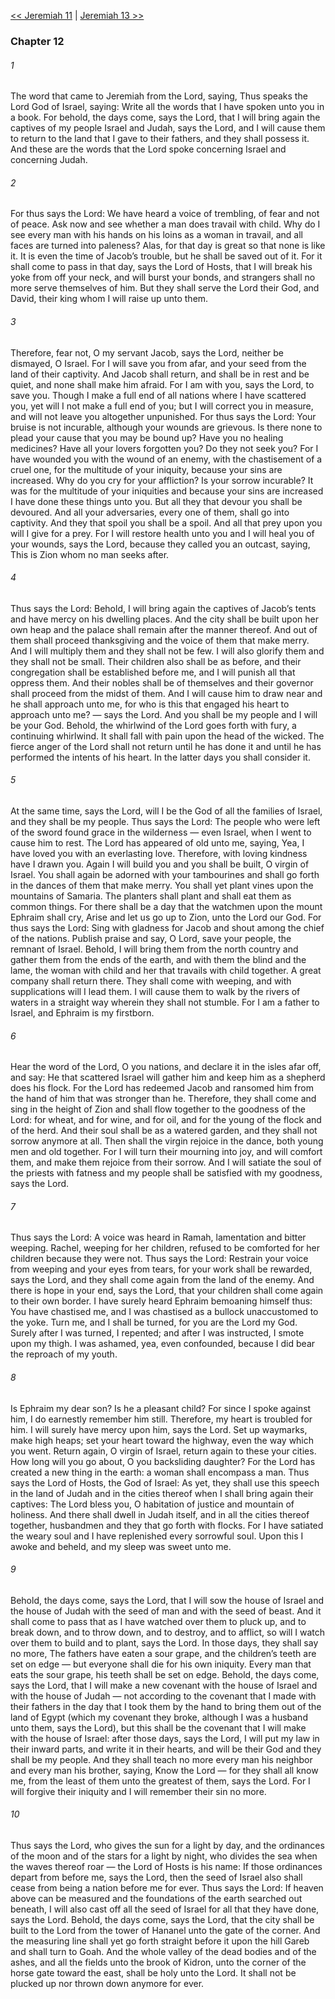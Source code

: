 [<< Jeremiah 11](Jeremiah%2011.md)  |  [Jeremiah 13 >>](Jeremiah%2013.md)

### Chapter 12
###### 1
The word that came to Jeremiah from the Lord, saying, Thus speaks the Lord God of Israel, saying: Write all the words that I have spoken unto you in a book. For behold, the days come, says the Lord, that I will bring again the captives of my people Israel and Judah, says the Lord, and I will cause them to return to the land that I gave to their fathers, and they shall possess it. And these are the words that the Lord spoke concerning Israel and concerning Judah.

###### 2
For thus says the Lord: We have heard a voice of trembling, of fear and not of peace. Ask now and see whether a man does travail with child. Why do I see every man with his hands on his loins as a woman in travail, and all faces are turned into paleness? Alas, for that day is great so that none is like it. It is even the time of Jacob’s trouble, but he shall be saved out of it. For it shall come to pass in that day, says the Lord of Hosts, that I will break his yoke from off your neck, and will burst your bonds, and strangers shall no more serve themselves of him. But they shall serve the Lord their God, and David, their king whom I will raise up unto them.

###### 3
Therefore, fear not, O my servant Jacob, says the Lord, neither be dismayed, O Israel. For I will save you from afar, and your seed from the land of their captivity. And Jacob shall return, and shall be in rest and be quiet, and none shall make him afraid. For I am with you, says the Lord, to save you. Though I make a full end of all nations where I have scattered you, yet will I not make a full end of you; but I will correct you in measure, and will not leave you altogether unpunished. For thus says the Lord: Your bruise is not incurable, although your wounds are grievous. Is there none to plead your cause that you may be bound up? Have you no healing medicines? Have all your lovers forgotten you? Do they not seek you? For I have wounded you with the wound of an enemy, with the chastisement of a cruel one, for the multitude of your iniquity, because your sins are increased. Why do you cry for your affliction? Is your sorrow incurable? It was for the multitude of your iniquities and because your sins are increased I have done these things unto you. But all they that devour you shall be devoured. And all your adversaries, every one of them, shall go into captivity. And they that spoil you shall be a spoil. And all that prey upon you will I give for a prey. For I will restore health unto you and I will heal you of your wounds, says the Lord, because they called you an outcast, saying, This is Zion whom no man seeks after.

###### 4
Thus says the Lord: Behold, I will bring again the captives of Jacob’s tents and have mercy on his dwelling places. And the city shall be built upon her own heap and the palace shall remain after the manner thereof. And out of them shall proceed thanksgiving and the voice of them that make merry. And I will multiply them and they shall not be few. I will also glorify them and they shall not be small. Their children also shall be as before, and their congregation shall be established before me, and I will punish all that oppress them. And their nobles shall be of themselves and their governor shall proceed from the midst of them. And I will cause him to draw near and he shall approach unto me, for who is this that engaged his heart to approach unto me? — says the Lord. And you shall be my people and I will be your God. Behold, the whirlwind of the Lord goes forth with fury, a continuing whirlwind. It shall fall with pain upon the head of the wicked. The fierce anger of the Lord shall not return until he has done it and until he has performed the intents of his heart. In the latter days you shall consider it.

###### 5
At the same time, says the Lord, will I be the God of all the families of Israel, and they shall be my people. Thus says the Lord: The people who were left of the sword found grace in the wilderness — even Israel, when I went to cause him to rest. The Lord has appeared of old unto me, saying, Yea, I have loved you with an everlasting love. Therefore, with loving kindness have I drawn you. Again I will build you and you shall be built, O virgin of Israel. You shall again be adorned with your tambourines and shall go forth in the dances of them that make merry. You shall yet plant vines upon the mountains of Samaria. The planters shall plant and shall eat them as common things. For there shall be a day that the watchmen upon the mount Ephraim shall cry, Arise and let us go up to Zion, unto the Lord our God. For thus says the Lord: Sing with gladness for Jacob and shout among the chief of the nations. Publish praise and say, O Lord, save your people, the remnant of Israel. Behold, I will bring them from the north country and gather them from the ends of the earth, and with them the blind and the lame, the woman with child and her that travails with child together. A great company shall return there. They shall come with weeping, and with supplications will I lead them. I will cause them to walk by the rivers of waters in a straight way wherein they shall not stumble. For I am a father to Israel, and Ephraim is my firstborn.

###### 6
Hear the word of the Lord, O you nations, and declare it in the isles afar off, and say: He that scattered Israel will gather him and keep him as a shepherd does his flock. For the Lord has redeemed Jacob and ransomed him from the hand of him that was stronger than he. Therefore, they shall come and sing in the height of Zion and shall flow together to the goodness of the Lord: for wheat, and for wine, and for oil, and for the young of the flock and of the herd. And their soul shall be as a watered garden, and they shall not sorrow anymore at all. Then shall the virgin rejoice in the dance, both young men and old together. For I will turn their mourning into joy, and will comfort them, and make them rejoice from their sorrow. And I will satiate the soul of the priests with fatness and my people shall be satisfied with my goodness, says the Lord.

###### 7
Thus says the Lord: A voice was heard in Ramah, lamentation and bitter weeping. Rachel, weeping for her children, refused to be comforted for her children because they were not. Thus says the Lord: Restrain your voice from weeping and your eyes from tears, for your work shall be rewarded, says the Lord, and they shall come again from the land of the enemy. And there is hope in your end, says the Lord, that your children shall come again to their own border. I have surely heard Ephraim bemoaning himself thus: You have chastised me, and I was chastised as a bullock unaccustomed to the yoke. Turn me, and I shall be turned, for you are the Lord my God. Surely after I was turned, I repented; and after I was instructed, I smote upon my thigh. I was ashamed, yea, even confounded, because I did bear the reproach of my youth.

###### 8
Is Ephraim my dear son? Is he a pleasant child? For since I spoke against him, I do earnestly remember him still. Therefore, my heart is troubled for him. I will surely have mercy upon him, says the Lord. Set up waymarks, make high heaps; set your heart toward the highway, even the way which you went. Return again, O virgin of Israel, return again to these your cities. How long will you go about, O you backsliding daughter? For the Lord has created a new thing in the earth: a woman shall encompass a man. Thus says the Lord of Hosts, the God of Israel: As yet, they shall use this speech in the land of Judah and in the cities thereof when I shall bring again their captives: The Lord bless you, O habitation of justice and mountain of holiness. And there shall dwell in Judah itself, and in all the cities thereof together, husbandmen and they that go forth with flocks. For I have satiated the weary soul and I have replenished every sorrowful soul. Upon this I awoke and beheld, and my sleep was sweet unto me.

###### 9
Behold, the days come, says the Lord, that I will sow the house of Israel and the house of Judah with the seed of man and with the seed of beast. And it shall come to pass that as I have watched over them to pluck up, and to break down, and to throw down, and to destroy, and to afflict, so will I watch over them to build and to plant, says the Lord. In those days, they shall say no more, The fathers have eaten a sour grape, and the children’s teeth are set on edge — but everyone shall die for his own iniquity. Every man that eats the sour grape, his teeth shall be set on edge. Behold, the days come, says the Lord, that I will make a new covenant with the house of Israel and with the house of Judah — not according to the covenant that I made with their fathers in the day that I took them by the hand to bring them out of the land of Egypt (which my covenant they broke, although I was a husband unto them, says the Lord), but this shall be the covenant that I will make with the house of Israel: after those days, says the Lord, I will put my law in their inward parts, and write it in their hearts, and will be their God and they shall be my people. And they shall teach no more every man his neighbor and every man his brother, saying, Know the Lord — for they shall all know me, from the least of them unto the greatest of them, says the Lord. For I will forgive their iniquity and I will remember their sin no more.

###### 10
Thus says the Lord, who gives the sun for a light by day, and the ordinances of the moon and of the stars for a light by night, who divides the sea when the waves thereof roar — the Lord of Hosts is his name: If those ordinances depart from before me, says the Lord, then the seed of Israel also shall cease from being a nation before me for ever. Thus says the Lord: If heaven above can be measured and the foundations of the earth searched out beneath, I will also cast off all the seed of Israel for all that they have done, says the Lord. Behold, the days come, says the Lord, that the city shall be built to the Lord from the tower of Hananel unto the gate of the corner. And the measuring line shall yet go forth straight before it upon the hill Gareb and shall turn to Goah. And the whole valley of the dead bodies and of the ashes, and all the fields unto the brook of Kidron, unto the corner of the horse gate toward the east, shall be holy unto the Lord. It shall not be plucked up nor thrown down anymore for ever.